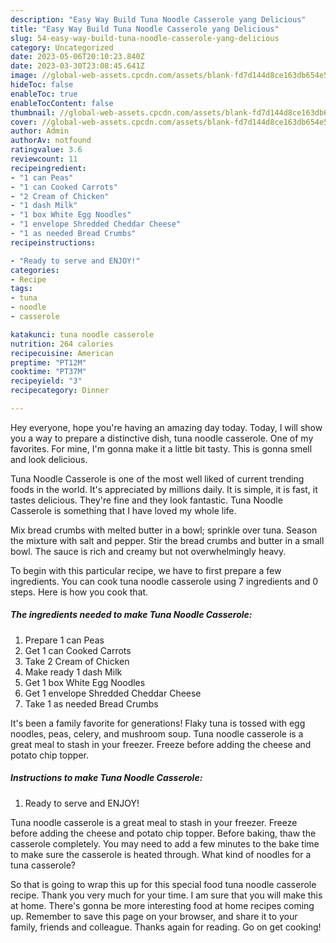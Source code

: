 ```yaml
---
description: "Easy Way Build Tuna Noodle Casserole yang Delicious"
title: "Easy Way Build Tuna Noodle Casserole yang Delicious"
slug: 54-easy-way-build-tuna-noodle-casserole-yang-delicious
category: Uncategorized
date: 2023-05-06T20:10:23.840Z
date: 2023-03-30T23:08:45.641Z
image: //global-web-assets.cpcdn.com/assets/blank-fd7d144d8ce163db654e5a02c40b08a2775adb7897d16e4062681dc7e1b2800f.png
hideToc: false
enableToc: true
enableTocContent: false
thumbnail: //global-web-assets.cpcdn.com/assets/blank-fd7d144d8ce163db654e5a02c40b08a2775adb7897d16e4062681dc7e1b2800f.png
cover: //global-web-assets.cpcdn.com/assets/blank-fd7d144d8ce163db654e5a02c40b08a2775adb7897d16e4062681dc7e1b2800f.png
author: Admin
authorAv: notfound
ratingvalue: 3.6
reviewcount: 11
recipeingredient:
- "1 can Peas"
- "1 can Cooked Carrots"
- "2 Cream of Chicken"
- "1 dash Milk"
- "1 box White Egg Noodles"
- "1 envelope Shredded Cheddar Cheese"
- "1 as needed Bread Crumbs"
recipeinstructions:

- "Ready to serve and ENJOY!"
categories:
- Recipe
tags:
- tuna
- noodle
- casserole

katakunci: tuna noodle casserole 
nutrition: 264 calories
recipecuisine: American
preptime: "PT12M"
cooktime: "PT37M"
recipeyield: "3"
recipecategory: Dinner

---
```



Hey everyone, hope you're having an amazing day today. Today, I will show you a way to prepare a distinctive dish, tuna noodle casserole. One of my favorites. For mine, I'm gonna make it a little bit tasty. This is gonna smell and look delicious.

Tuna Noodle Casserole is one of the most well liked of current trending foods in the world. It's appreciated by millions daily. It is simple, it is fast, it tastes delicious. They're fine and they look fantastic. Tuna Noodle Casserole is something that I have loved my whole life.

Mix bread crumbs with melted butter in a bowl; sprinkle over tuna. Season the mixture with salt and pepper. Stir the bread crumbs and butter in a small bowl. The sauce is rich and creamy but not overwhelmingly heavy.


To begin with this particular recipe, we have to first prepare a few ingredients. You can cook tuna noodle casserole using 7 ingredients and 0 steps. Here is how you cook that.

<!--inarticleads1-->

##### The ingredients needed to make Tuna Noodle Casserole:

1. Prepare 1 can Peas
1. Get 1 can Cooked Carrots
1. Take 2 Cream of Chicken
1. Make ready 1 dash Milk
1. Get 1 box White Egg Noodles
1. Get 1 envelope Shredded Cheddar Cheese
1. Take 1 as needed Bread Crumbs


It&#39;s been a family favorite for generations! Flaky tuna is tossed with egg noodles, peas, celery, and mushroom soup. Tuna noodle casserole is a great meal to stash in your freezer. Freeze before adding the cheese and potato chip topper. 

<!--inarticleads2-->

##### Instructions to make Tuna Noodle Casserole:


1. Ready to serve and ENJOY!

Tuna noodle casserole is a great meal to stash in your freezer. Freeze before adding the cheese and potato chip topper. Before baking, thaw the casserole completely. You may need to add a few minutes to the bake time to make sure the casserole is heated through. What kind of noodles for a tuna casserole? 

So that is going to wrap this up for this special food tuna noodle casserole recipe. Thank you very much for your time. I am sure that you will make this at home. There's gonna be more interesting food at home recipes coming up. Remember to save this page on your browser, and share it to your family, friends and colleague. Thanks again for reading. Go on get cooking!
